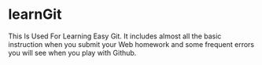 # learnGit
This Is Used For Learning Easy Git.
It includes almost all the basic instruction when you submit your Web homework and some frequent errors you will see when you play with Github.
